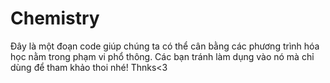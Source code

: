 # Chemistry
Đây là một đoạn code giúp chúng ta có thể cân bằng các phương trình hóa học nằm trong phạm vi phổ thông.
Các bạn tránh làm dụng vào nó mà chỉ dùng để tham khảo thoi nhé!
Thnks<3
